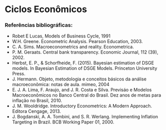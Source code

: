 # Ciclos Econômicos

### Referências bibliográficas:
- Robet E Lucas, Models of Business Cycle, 1991
- W.H. Greene. Econometric Analysis. Pearson Education, 2003.
- C. A. Sims. Macroeconometrics and reality. Econometrica.
- P. M. Geraats. Central bank transparency. Economic Journal, 112
 (39), 2002.
- Herbst, E. P., & Schorfheide, F. (2015). Bayesian estimation of DSGE models. In Bayesian Estimation of DSGE Models. Princeton University Press.
- J. Hermann. Objeto, metodologia e conceitos básicos da análise macroeconômica: notas de aula. mimeo, 2004
- E. J. A. Lima, F. Araujo, and J. R. Costa e Silva. Previsáo e Modelos Macroeconômicos no Banco Central do Brasil. Dez anos de metas para inflação no Brasil, 2010.
- J. M. Wooldridge. Introductory Econometrics: A Modern Approach. Editora Cengage, 2013.
- J. Bogdanski, A. A. Tombini, and S. R. Werlang. Implementing Inflation Targeting in Brazil. BCB Working Paper 01, 2000.
